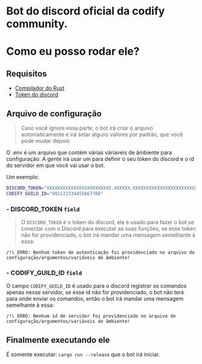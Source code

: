 # Bot do discord oficial da codify community.

# Como eu posso rodar ele?

## Requisitos
- [Compilador do Rust](https://www.rust-lang.org/)
- [Token do discord](https://discord.com/developers/applications)

## Arquivo de configuração
> Caso você ignore essa parte, o bot irá criar o arquivo automaticamente e irá setar alguns valores por padrão, que você pode mudar depois

O .env é um arquivo que contém várias váriaveis de âmbiente para configuração. A gente irá usar um para definir o seu token do discord e o id do servidor em que você vai usar o bot.

Um exemplo:
```sh
DISCORD_TOKEN="XXXXXXXXXXXXXXXXXXXXXXXX.XXXXXX.XXXXXXXXXXXXXXXXXXXXXXXXXXXXXXXXXXXXXX"
CODIFY_GUILD_ID="001122334455667788"
```

### - DISCORD_TOKEN `field`
> O `DISCORD_TOKEN` é o token do discord, ele é usado para fazer o bot se conectar com o Discord para executar as suas funções, se esse token não for providenciado, o bot irá mandar uma mensagem semelhante à essa:
```
/!\ ERRO: Nenhum token de autenticação foi providenciado no arquivo de configuração/argumentos/variáveis de âmbiente!
```

### - CODIFY_GUILD_ID `field`
O campo `CODIFY_GUILD_ID` é usado para o discord registrar os comandos apenas nesse servidor, se esse id não for providenciado, o bot não terá para onde enviar os comandos, então o bot irá mandar uma mensagem semelhante à essa:
```
/!\ ERRO: Nenhum id de servidor foi providenciado no arquivo de configuração/argumentos/variáveis de âmbiente!
```

## Finalmente executando ele
É somente executar: `cargo run --release` que o bot irá iniciar.
